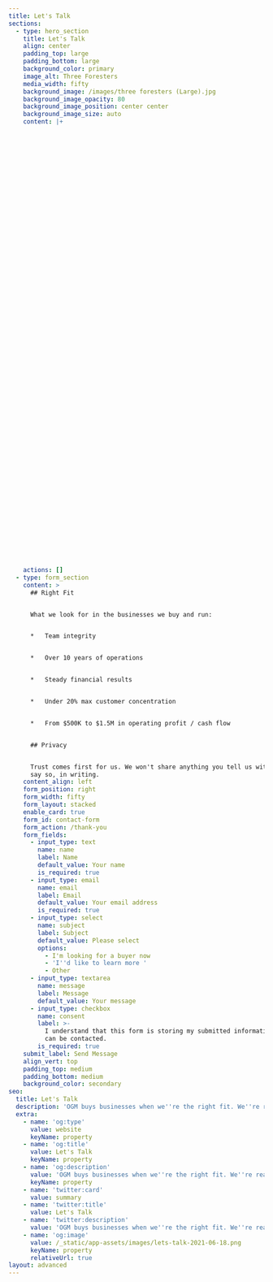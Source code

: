 ```yaml
---
title: Let's Talk
sections:
  - type: hero_section
    title: Let's Talk
    align: center
    padding_top: large
    padding_bottom: large
    background_color: primary
    image_alt: Three Foresters
    media_width: fifty
    background_image: /images/three foresters (Large).jpg
    background_image_opacity: 80
    background_image_position: center center
    background_image_size: auto
    content: |+






























































    actions: []
  - type: form_section
    content: >
      ## Right Fit


      What we look for in the businesses we buy and run:


      *   Team integrity


      *   Over 10 years of operations


      *   Steady financial results


      *   Under 20% max customer concentration


      *   From $500K to $1.5M in operating profit / cash flow


      ## Privacy


      Trust comes first for us. We won't share anything you tell us without your
      say so, in writing.
    content_align: left
    form_position: right
    form_width: fifty
    form_layout: stacked
    enable_card: true
    form_id: contact-form
    form_action: /thank-you
    form_fields:
      - input_type: text
        name: name
        label: Name
        default_value: Your name
        is_required: true
      - input_type: email
        name: email
        label: Email
        default_value: Your email address
        is_required: true
      - input_type: select
        name: subject
        label: Subject
        default_value: Please select
        options:
          - I'm looking for a buyer now
          - 'I''d like to learn more '
          - Other
      - input_type: textarea
        name: message
        label: Message
        default_value: Your message
      - input_type: checkbox
        name: consent
        label: >-
          I understand that this form is storing my submitted information so I
          can be contacted.
        is_required: true
    submit_label: Send Message
    align_vert: top
    padding_top: medium
    padding_bottom: medium
    background_color: secondary
seo:
  title: Let's Talk
  description: 'OGM buys businesses when we''re the right fit. We''re ready to talk. '
  extra:
    - name: 'og:type'
      value: website
      keyName: property
    - name: 'og:title'
      value: Let's Talk
      keyName: property
    - name: 'og:description'
      value: 'OGM buys businesses when we''re the right fit. We''re ready to talk. '
      keyName: property
    - name: 'twitter:card'
      value: summary
    - name: 'twitter:title'
      value: Let's Talk
    - name: 'twitter:description'
      value: 'OGM buys businesses when we''re the right fit. We''re ready to talk. '
    - name: 'og:image'
      value: /_static/app-assets/images/lets-talk-2021-06-18.png
      keyName: property
      relativeUrl: true
layout: advanced
---
```

